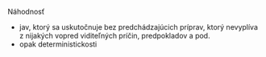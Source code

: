 Náhodnosť
- jav, ktorý sa uskutočnuje bez predchádzajúcich príprav, ktorý nevyplíva z nijakých vopred viditeľných príčin, predpokladov a pod.
- opak deterministickosti